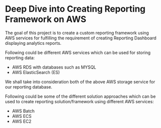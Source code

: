 # Deep Dive into Creating Reporting Framework on AWS

The goal of this project is to create a custom reporting framework using AWS services for fulfilling the requirement of creating Reporting Dashboard displaying analytics reports. 

Following could be different AWS services which can be used for storing reporting data:

* AWS RDS with databases such as MYSQL
* AWS ElasticSearch (ES)

We shall take into consideration both of the above AWS storage service for our reporting database.

Following could be some of the different solution approaches which can be used to create reporting solution/framework using different AWS services: 

* AWS Batch 
* AWS ECS
* AWS EC2

